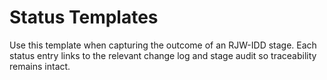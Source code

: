 # Status Templates

Use this template when capturing the outcome of an RJW-IDD stage. Each status
entry links to the relevant change log and stage audit so traceability remains
intact.
